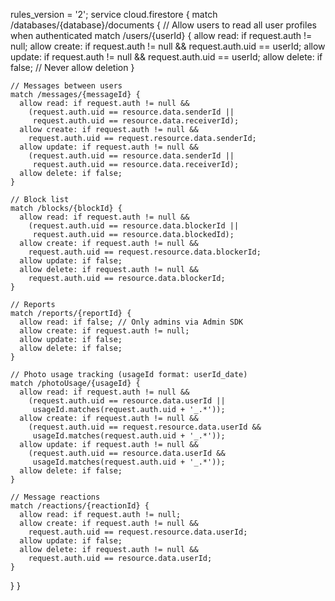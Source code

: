 rules_version = '2';
service cloud.firestore {
match /databases/{database}/documents {
// Allow users to read all user profiles when authenticated
match /users/{userId} {
allow read: if request.auth != null;
allow create: if request.auth != null && request.auth.uid == userId;
allow update: if request.auth != null && request.auth.uid == userId;
allow delete: if false; // Never allow deletion
}

    // Messages between users
    match /messages/{messageId} {
      allow read: if request.auth != null &&
        (request.auth.uid == resource.data.senderId ||
         request.auth.uid == resource.data.receiverId);
      allow create: if request.auth != null &&
        request.auth.uid == request.resource.data.senderId;
      allow update: if request.auth != null &&
        (request.auth.uid == resource.data.senderId ||
         request.auth.uid == resource.data.receiverId);
      allow delete: if false;
    }

    // Block list
    match /blocks/{blockId} {
      allow read: if request.auth != null &&
        (request.auth.uid == resource.data.blockerId ||
         request.auth.uid == resource.data.blockedId);
      allow create: if request.auth != null &&
        request.auth.uid == request.resource.data.blockerId;
      allow update: if false;
      allow delete: if request.auth != null &&
        request.auth.uid == resource.data.blockerId;
    }

    // Reports
    match /reports/{reportId} {
      allow read: if false; // Only admins via Admin SDK
      allow create: if request.auth != null;
      allow update: if false;
      allow delete: if false;
    }

    // Photo usage tracking (usageId format: userId_date)
    match /photoUsage/{usageId} {
      allow read: if request.auth != null &&
        (request.auth.uid == resource.data.userId ||
         usageId.matches(request.auth.uid + '_.*'));
      allow create: if request.auth != null &&
        (request.auth.uid == request.resource.data.userId &&
         usageId.matches(request.auth.uid + '_.*'));
      allow update: if request.auth != null &&
        (request.auth.uid == resource.data.userId &&
         usageId.matches(request.auth.uid + '_.*'));
      allow delete: if false;
    }

    // Message reactions
    match /reactions/{reactionId} {
      allow read: if request.auth != null;
      allow create: if request.auth != null &&
        request.auth.uid == request.resource.data.userId;
      allow update: if false;
      allow delete: if request.auth != null &&
        request.auth.uid == resource.data.userId;
    }

}
}
